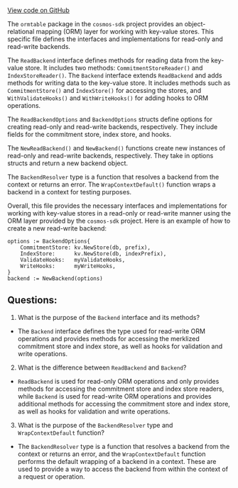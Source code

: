 [View code on GitHub](https://github.com/cosmos/cosmos-sdk/blob/main/orm/model/ormtable/backend.go)

The `ormtable` package in the `cosmos-sdk` project provides an object-relational mapping (ORM) layer for working with key-value stores. This specific file defines the interfaces and implementations for read-only and read-write backends.

The `ReadBackend` interface defines methods for reading data from the key-value store. It includes two methods: `CommitmentStoreReader()` and `IndexStoreReader()`. The `Backend` interface extends `ReadBackend` and adds methods for writing data to the key-value store. It includes methods such as `CommitmentStore()` and `IndexStore()` for accessing the stores, and `WithValidateHooks()` and `WithWriteHooks()` for adding hooks to ORM operations.

The `ReadBackendOptions` and `BackendOptions` structs define options for creating read-only and read-write backends, respectively. They include fields for the commitment store, index store, and hooks.

The `NewReadBackend()` and `NewBackend()` functions create new instances of read-only and read-write backends, respectively. They take in options structs and return a new backend object.

The `BackendResolver` type is a function that resolves a backend from the context or returns an error. The `WrapContextDefault()` function wraps a backend in a context for testing purposes.

Overall, this file provides the necessary interfaces and implementations for working with key-value stores in a read-only or read-write manner using the ORM layer provided by the `cosmos-sdk` project. Here is an example of how to create a new read-write backend:

```
options := BackendOptions{
    CommitmentStore: kv.NewStore(db, prefix),
    IndexStore:      kv.NewStore(db, indexPrefix),
    ValidateHooks:   myValidateHooks,
    WriteHooks:      myWriteHooks,
}
backend := NewBackend(options)
```
## Questions: 
 1. What is the purpose of the `Backend` interface and its methods?
- The `Backend` interface defines the type used for read-write ORM operations and provides methods for accessing the merklized commitment store and index store, as well as hooks for validation and write operations.

2. What is the difference between `ReadBackend` and `Backend`?
- `ReadBackend` is used for read-only ORM operations and only provides methods for accessing the commitment store and index store readers, while `Backend` is used for read-write ORM operations and provides additional methods for accessing the commitment store and index store, as well as hooks for validation and write operations.

3. What is the purpose of the `BackendResolver` type and `WrapContextDefault` function?
- The `BackendResolver` type is a function that resolves a backend from the context or returns an error, and the `WrapContextDefault` function performs the default wrapping of a backend in a context. These are used to provide a way to access the backend from within the context of a request or operation.